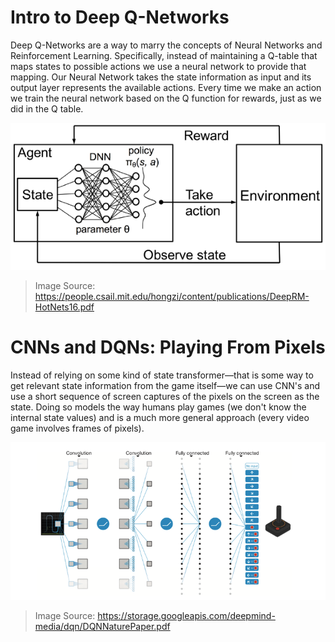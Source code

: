 # Intro to Deep Q-Networks

Deep Q-Networks are a way to marry the concepts of Neural Networks and Reinforcement Learning. Specifically, instead of maintaining a Q-table that maps states to possible actions we use a neural network to provide that mapping. Our Neural Network takes the state information as input and its output layer represents the available actions. Every time we make an action we train the neural network based on the Q function for rewards, just as we did in the Q table. 

![](assets/ANN-DQN.png)

> Image Source: https://people.csail.mit.edu/hongzi/content/publications/DeepRM-HotNets16.pdf

# CNNs and DQNs: Playing From Pixels

Instead of relying on some kind of state transformer—that is some way to get relevant state information from the game itself—we can use CNN's and use a short sequence of screen captures of the pixels on the screen as the state. Doing so models the way humans play games (we don't know the internal state values) and is a much more general approach (every video game involves frames of pixels). 

![](assets/CNN-DQN.jpg)

> Image Source: https://storage.googleapis.com/deepmind-media/dqn/DQNNaturePaper.pdf

